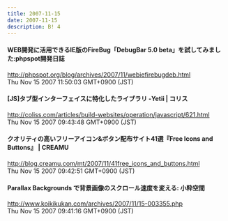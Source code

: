```yaml
---
title: 2007-11-15
date: 2007-11-15
description: B! 4
---
```


#### WEB開発に活用できるIE版のFireBug「DebugBar 5.0 beta」を試してみました:phpspot開発日誌
http://phpspot.org/blog/archives/2007/11/webiefirebugdeb.html<br>
Thu Nov 15 2007 11:50:03 GMT+0900 (JST)<br>


####   [JS]タブ型インターフェイスに特化したライブラリ -Yetii | コリス
http://coliss.com/articles/build-websites/operation/javascript/621.html<br>
Thu Nov 15 2007 09:43:48 GMT+0900 (JST)<br>


#### クオリティの高いフリーアイコン&ボタン配布サイト41選『Free Icons and Buttons』 | CREAMU
http://blog.creamu.com/mt/2007/11/41free_icons_and_buttons.html<br>
Thu Nov 15 2007 09:42:51 GMT+0900 (JST)<br>


#### Parallax Backgrounds で背景画像のスクロール速度を変える: 小粋空間
http://www.koikikukan.com/archives/2007/11/15-003355.php<br>
Thu Nov 15 2007 09:41:16 GMT+0900 (JST)<br>


